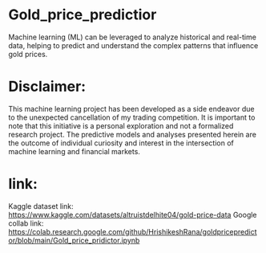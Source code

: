 # Gold_price_predictior
Machine learning (ML) can be leveraged to analyze historical and real-time data, helping to predict and understand the complex patterns that influence gold prices. 


# Disclaimer:

This machine learning project has been developed as a side endeavor due to the unexpected cancellation of my trading competition. It is important to note that this initiative is a personal exploration and not a formalized research project. The predictive models and analyses presented herein are the outcome of individual curiosity and interest in the intersection of machine learning and financial markets.

# link:
Kaggle dataset link: https://www.kaggle.com/datasets/altruistdelhite04/gold-price-data
Google collab link: https://colab.research.google.com/github/HrishikeshRana/goldpricepredictor/blob/main/Gold_price_pridictor.ipynb
